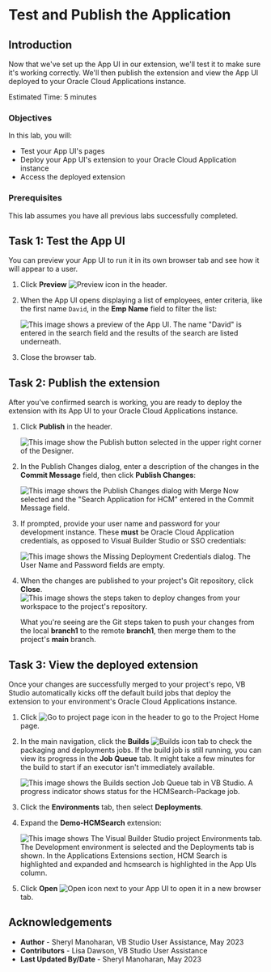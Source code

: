 # Test and Publish the Application

## Introduction

Now that we've set up the App UI in our extension, we'll test it to make sure it's working correctly. We'll then publish the extension and view the App UI deployed to your Oracle Cloud Applications instance.

Estimated Time: 5 minutes

### Objectives

In this lab, you will:

* Test your App UI's pages
* Deploy your App UI's extension to your Oracle Cloud Application instance
* Access the deployed extension

### Prerequisites

This lab assumes you have all previous labs successfully completed.

## Task 1: Test the App UI

You can preview your App UI to run it in its own browser tab and see how it will appear to a user.

1. Click **Preview** ![Preview icon](images/icon-preview.png) in the header.

2. When the App UI opens displaying a list of employees, enter criteria, like the first name `David`, in the **Emp Name** field to filter the list:

    ![This image shows a preview of the App UI. The name "David" is entered in the search field and the results of the search are listed underneath.](images/preview.png)

3. Close the browser tab.

## Task 2: Publish the extension

After you've confirmed search is working, you are ready to deploy the extension with its App UI to your Oracle Cloud Applications instance.

1. Click **Publish** in the header.

    ![This image show the Publish button selected in the upper right corner of the Designer.](images/publish.png)

2. In the Publish Changes dialog, enter a description of the changes in the **Commit Message** field, then click **Publish Changes**:

    ![This image shows the Publish Changes dialog with Merge Now selected and the "Search Application for HCM" entered in the Commit Message field.](images/publish-changes-dialog.png)

3. If prompted, provide your user name and password for your development instance. These **must** be Oracle Cloud Application credentials, as opposed to Visual Builder Studio or SSO credentials:

    ![This image shows the Missing Deployment Credentials dialog. The User Name and Password fields are empty.](images/deployment-creds.png)

4. When the changes are published to your project's Git repository, click **Close**.
    ![This image shows the steps taken to deploy changes from your workspace to the project's repository.](images/published.png)

    What you're seeing are the Git steps taken to push your changes from the local **branch1** to the remote **branch1**, then merge them to the project's **main** branch.

## Task 3: View the deployed extension

Once your changes are successfully merged to your project's repo, VB Studio automatically kicks off the default build jobs that deploy the extension to your environment's Oracle Cloud Applications instance.

1. Click ![Go to project page icon](images/icon-gotoprojectpage.png) in the header to go to the Project Home page.

2. In the main navigation, click the **Builds** ![Builds icon](images/icon-builds.png) tab to check the packaging and deployments jobs. If the build job is still running, you can view its progress in the **Job Queue** tab. It might take a few minutes for the build to start if an executor isn't immediately available.

    ![This image shows the Builds section Job Queue tab in VB Studio. A progress indicator shows status for the HCMSearch-Package job.](images/job-queue.png)

3. Click the **Environments** tab, then select **Deployments**.

4. Expand the **Demo-HCMSearch** extension:

    ![This image shows The Visual Builder Studio project Environments tab. The Development environment is selected and the Deployments tab is shown. In the Applications Extensions section, HCM Search is highlighted and expanded and hcmsearch is highlighted in the App UIs column.](images/deployment.png)

5. Click **Open** ![Open icon](images/icon-openappui.png) next to your App UI to open it in a new browser tab.

<!-- You may now **proceed to the next lab**. -->

## Acknowledgements

* **Author** - Sheryl Manoharan, VB Studio User Assistance, May 2023
* **Contributors** -  Lisa Dawson, VB Studio User Assistance
* **Last Updated By/Date** - Sheryl Manoharan, May 2023
